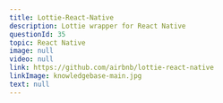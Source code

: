 ```yaml
---
title: Lottie-React-Native
description: Lottie wrapper for React Native
questionId: 35
topic: React Native
image: null
video: null
link: https://github.com/airbnb/lottie-react-native
linkImage: knowledgebase-main.jpg
text: null
---
```

